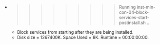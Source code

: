 * >>>>>>>>> Running inst-min-con-04-block-services-start-postinstall.sh ...
  * Block services from starting after they are being installed.
  * Disk size = 1267400K. Space Used = 8K. Runtime = 00:00:00:00.

